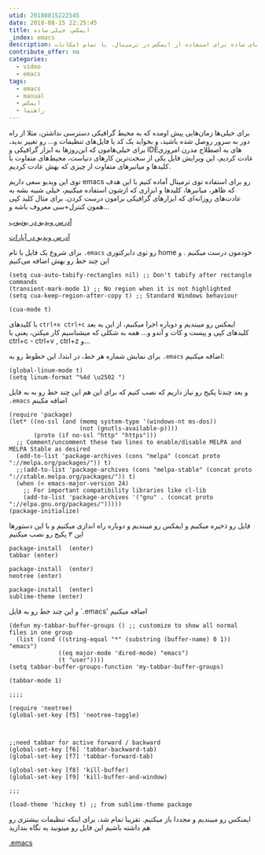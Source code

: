```yaml
---
utid: 20180815222545
date: 2018-08-15 22:25:45
title: ایمکس، خیلی ساده
_index: emacs 
description: یک راهنمای ساده برای استفاده از ایمکس در ترمینال، با تمام امکانات IDEهای گرافیکی مرسوم
contribute_offer: no
categories:
  - video
  - emacs
tags:
  - emacs
  - manual
  - ایمکس
  - راهنما
---
```

برای خیلی‌ها زمان‌هایی پیش اومده که به محیط گرافیکی دسترسی نداشتن، مثلا از راه دور به سرور روصل شده باشید، و بخواید یک کد یا فایل‌های تنظیمات و... رو تغییر بدید، برای خیلی‌هامون که این‌روزها به ابزار گرافیکی و IDEهای به اصطلاح مدرن امروزی عادت کردیم، این ویرایش فایل یکی از سخت‌ترین کارهای دنیاست، محیط‌های متفاوت با کلیدها و میانبرهای متفاوت از چیزی که بهش عادت کردیم.

توی این ویدیو سعی داریم emacs رو برای استفاده توی ترمینال آماده کنیم با این هدف که ظاهر، میانبرها، کلیدها و ابزاری که ازشون استفاده میکنیم، خیلی شبیه بشه به عادت‌های روزانه‌ای که ابزارهای گرافیکی برامون درست کردن. برای مثال کلید کپی همون کنترل+سی معروف باشه و...

<div id="15343631753963214"><script type="text/JavaScript" src="https://www.aparat.com/embed/jdLt7?data[rnddiv]=15343631753963214&data[responsive]=yes"></script></div>

[آدرس ویدیو در یوتیوب](https://youtu.be/kweT_lKHFYA)

[آدرس ویدیو در آپارات](https://www.aparat.com/v/jdLt7)

برای شروع یک فایل با نام `.emacs` رو توی دایرکتوری home خودمون درست میکنیم . و این چند خط رو بهش اضافه می‌کنیم

```
(setq cua-auto-tabify-rectangles nil) ;; Don't tabify after rectangle commands
(transient-mark-mode 1) ;; No region when it is not highlighted
(setq cua-keep-region-after-copy t) ;; Standard Windows behaviour

(cua-mode t)
```

با کلیدهای `ctrl+x ctrl+c` ایمکس رو میبندیم و دوباره اجرا میکنیم، از این به بعد کلیدهای کپی و پیست و کات و آندو و... همه به شکلی که میشناسیم کار میکنن، یعنی با ctrl+c - ctrl+v , ctrl+z و...

برای نمایش شماره هر خط، در ابتدا، این خطوط رو به `.emacs` اضافه میکنیم:

```
(global-linum-mode t)
(setq linum-format "%4d \u2502 ")
```

و بعد چندتا پکیج رو نیاز داریم که نصب کنیم که برای این هم این چند خط رو به به فایل `.emacs` اضافه مکینم

```
(require 'package)
(let* ((no-ssl (and (memq system-type '(windows-nt ms-dos))
                    (not (gnutls-available-p))))
       (proto (if no-ssl "http" "https")))
  ;; Comment/uncomment these two lines to enable/disable MELPA and MELPA Stable as desired
  (add-to-list 'package-archives (cons "melpa" (concat proto "://melpa.org/packages/")) t)
  ;;(add-to-list 'package-archives (cons "melpa-stable" (concat proto "://stable.melpa.org/packages/")) t)
  (when (< emacs-major-version 24)
    ;; For important compatibility libraries like cl-lib
    (add-to-list 'package-archives '("gnu" . (concat proto "://elpa.gnu.org/packages/")))))
(package-initialize)
```

فایل رو ذخیره میکنیم و ایمکس رو میبندیم و دوباره راه اندازی میکنیم و با این دستورها این ۳ پکیج رو نصب میکنیم

```
package-install  (enter)
tabbar (enter)

package-install  (enter)
neotree (enter)

package-install  (enter)
sublime-theme (enter)
```

و این چند خط رو به فایل `.emacs' اضافه میکنیم

```
(defun my-tabbar-buffer-groups () ;; customize to show all normal files in one group
  (list (cond ((string-equal "*" (substring (buffer-name) 0 1)) "emacs")
              ((eq major-mode 'dired-mode) "emacs")
              (t "user"))))
(setq tabbar-buffer-groups-function 'my-tabbar-buffer-groups)

(tabbar-mode 1)

;;;;

(require 'neotree)
(global-set-key [f5] 'neotree-toggle)



;;need tabbar for active forward / backward
(global-set-key [f6] 'tabbar-backward-tab)
(global-set-key [f7] 'tabbar-forward-tab)

(global-set-key [f8] 'kill-buffer)
(global-set-key [f9] 'kill-buffer-and-window)

;;;

(load-theme 'hickey t) ;; from sublime-theme package
```

ایمنکس رو میبندیم و مجددا باز میکنیم. تقزیبا تمام شد، برای اینکه تنظیمات بیشتری رو هم داشته باشیم این فایل رو میتونید یه نگاه بندازید

[.emacs](https://kiavash.one/assets/emacs.txt)
